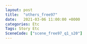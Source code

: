```yaml
---
layout: post
title:  "others_free97"
date:   2021-03-06 11:00:00 +0000
categories: Etc
Tags: Story Etc
SceneCode: ["scene_free97_q1_s20"]
---
```


